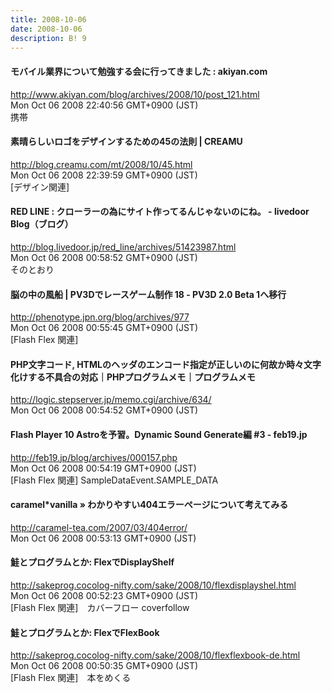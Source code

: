 ```yaml
---
title: 2008-10-06
date: 2008-10-06
description: B! 9
---
```


#### モバイル業界について勉強する会に行ってきました : akiyan.com
http://www.akiyan.com/blog/archives/2008/10/post_121.html<br>
Mon Oct 06 2008 22:40:56 GMT+0900 (JST)<br>
携帯


#### 素晴らしいロゴをデザインするための45の法則 | CREAMU
http://blog.creamu.com/mt/2008/10/45.html<br>
Mon Oct 06 2008 22:39:59 GMT+0900 (JST)<br>
[デザイン関連]


#### RED LINE : クローラーの為にサイト作ってるんじゃないのにね。 - livedoor Blog（ブログ）
http://blog.livedoor.jp/red_line/archives/51423987.html<br>
Mon Oct 06 2008 00:58:52 GMT+0900 (JST)<br>
そのとおり


#### 脳の中の風船 | PV3Dでレースゲーム制作 18 - PV3D 2.0 Beta 1へ移行
http://phenotype.jpn.org/blog/archives/977<br>
Mon Oct 06 2008 00:55:45 GMT+0900 (JST)<br>
[Flash Flex 関連]


#### PHP文字コード, HTMLのヘッダのエンコード指定が正しいのに何故か時々文字化けする不具合の対応｜PHPプログラムメモ｜プログラムメモ
http://logic.stepserver.jp/memo.cgi/archive/634/<br>
Mon Oct 06 2008 00:54:52 GMT+0900 (JST)<br>


#### Flash Player 10 Astroを予習。Dynamic Sound Generate編 #3 - feb19.jp
http://feb19.jp/blog/archives/000157.php<br>
Mon Oct 06 2008 00:54:19 GMT+0900 (JST)<br>
[Flash Flex 関連] SampleDataEvent.SAMPLE_DATA


#### caramel*vanilla » わかりやすい404エラーページについて考えてみる
http://caramel-tea.com/2007/03/404error/<br>
Mon Oct 06 2008 00:53:13 GMT+0900 (JST)<br>


#### 鮭とプログラムとか: FlexでDisplayShelf
http://sakeprog.cocolog-nifty.com/sake/2008/10/flexdisplayshel.html<br>
Mon Oct 06 2008 00:52:23 GMT+0900 (JST)<br>
[Flash Flex 関連]　カバーフロー coverfollow


#### 鮭とプログラムとか: FlexでFlexBook
http://sakeprog.cocolog-nifty.com/sake/2008/10/flexflexbook-de.html<br>
Mon Oct 06 2008 00:50:35 GMT+0900 (JST)<br>
[Flash Flex 関連]　本をめくる


